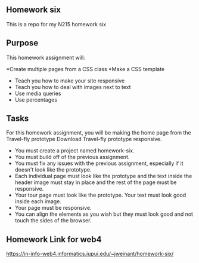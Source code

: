 ## Homework six

This is a repo for my N215 homework six

## Purpose 

This homework assignment will:

*Create multiple pages from a CSS class 
*Make a CSS template
* Teach you how to make your site responsive
* Teach you how to deal with images next to text 
* Use media queries
* Use percentages

 
## Tasks
For this homework assignment, you will be making the home page from the Travel-fly prototype Download Travel-fly prototype responsive.

* You must create a project named homework-six.
* You must build off of the previous assignment. 
* You must fix any issues with the previous assignment, especially if it doesn't look like the prototype. 
* Each individual page must look like the prototype and the text inside the header image must stay in place and the rest of the page must be responsive. 
* Your tour page must look like the prototype. Your text must look good inside each image. 
* Your page must be responsive. 
* You can align the elements as you wish but they must look good and not touch the sides of the browser.

 
 ## Homework Link for web4
 
 
https://in-info-web4.informatics.iupui.edu/~jweinant/homework-six/
